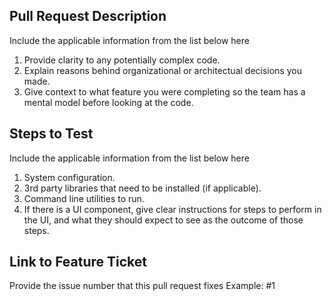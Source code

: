 ## Pull Request Description

Include the applicable information from the list below here 

1. Provide clarity to any potentially complex code.
2. Explain reasons behind organizational or architectual decisions you made.
3. Give context to what feature you were completing so the team has a mental model before looking at the code.

## Steps to Test

Include the applicable information from the list below here

1. System configuration.
2. 3rd party libraries that need to be installed (if applicable).
3. Command line utilities to run.
4. If there is a UI component, give clear instructions for steps to perform in the UI, and what they should expect to see as the outcome of those steps.

## Link to Feature Ticket

Provide the issue number that this pull request fixes
Example: #1 

